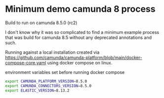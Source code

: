 # Minimum demo camunda 8 process
Build to run on camunda 8.5.0 (rc2)

I don't know why it was so complicated to find a minimum example process that was build for camunda 8.5 without any deprecated annotations and such.

Running against a local installation created via https://github.com/camunda/camunda-platform/blob/main/docker-compose-core.yaml
using docker compose on linux.

environment variables set before running docker compose
```bash
export CAMUNDA_PLATFORM_VERSION=8.5.0
export CAMUNDA_CONNECTORS_VERSION=8.5.0
export ELASTIC_VERSION=8.13.2
```
